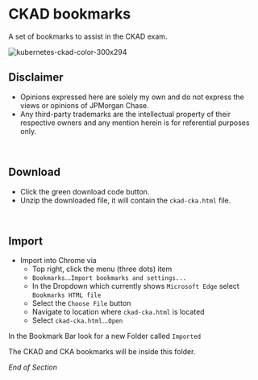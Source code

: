 # CKAD bookmarks
A set of bookmarks to assist in the CKAD exam.

![kubernetes-ckad-color-300x294](https://user-images.githubusercontent.com/18049790/135700746-b796e9c6-f768-483a-9935-199deeb27262.png)

## Disclaimer

- Opinions expressed here are solely my own and do not express the views or opinions of JPMorgan Chase.
- Any third-party trademarks are the intellectual property of their respective owners and any mention herein is for referential purposes only.
<br />

## Download
* Click the green download code button.
* Unzip the downloaded file, it will contain the `ckad-cka.html` file.
<br />

## Import
* Import into Chrome via
  * Top right, click the menu (three dots) item
  * `Bookmarks`...`Import bookmarks and settings...`
  * In the Dropdown which currently shows `Microsoft Edge` select `Bookmarks HTML file`
  * Select the `Choose File` button
  * Navigate to location where `ckad-cka.html` is located
  * Select `ckad-cka.html`...`Open`

In the Bookmark Bar look for a new Folder called `Imported`

The CKAD and CKA bookmarks will be inside this folder.

*End of Section*
<br />
